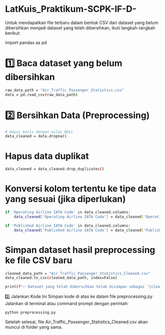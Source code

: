 # LatKuis_Praktikum-SCPK-IF-D-

Untuk mendapatkan file terbaru dalam bentuk CSV dari dataset yang belum dibersihkan menjadi dataset yang telah dibersihkan, ikuti langkah-langkah berikut:

import pandas as pd

# 1️⃣ Baca dataset yang belum dibersihkan
```bash
raw_data_path = "Air_Traffic_Passenger_Statistics.csv"
data = pd.read_csv(raw_data_path)
```

# 2️⃣ Bersihkan Data (Preprocessing)
```bash
# Hapus baris dengan nilai NULL
data_cleaned = data.dropna()
```

# Hapus data duplikat
```bash
data_cleaned = data_cleaned.drop_duplicates()
```

# Konversi kolom tertentu ke tipe data yang sesuai (jika diperlukan)
```bash
if 'Operating Airline IATA Code' in data_cleaned.columns:
    data_cleaned['Operating Airline IATA Code'] = data_cleaned['Operating Airline IATA Code'].astype(str)

if 'Published Airline IATA Code' in data_cleaned.columns:
    data_cleaned['Published Airline IATA Code'] = data_cleaned['Published Airline IATA Code'].astype(str)
```

# Simpan dataset hasil preprocessing ke file CSV baru
```bash
cleaned_data_path = "Air_Traffic_Passenger_Statistics_Cleaned.csv"
data_cleaned.to_csv(cleaned_data_path, index=False)

print(f"✅ Dataset yang telah dibersihkan telah disimpan sebagai '{cleaned_data_path}'")
```

3️⃣ Jalankan Kode Ini
Simpan kode di atas ke dalam file preprocessing.py
Jalankan di terminal atau command prompt dengan perintah:
```bash
python preprocessing.py
```

Setelah selesai, file Air_Traffic_Passenger_Statistics_Cleaned.csv akan muncul di folder yang sama.
